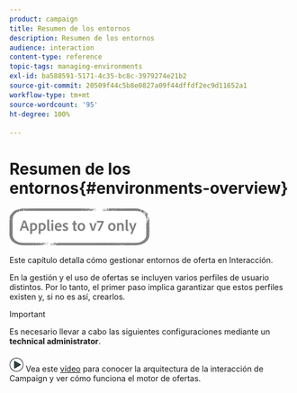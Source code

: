 ```yaml
---
product: campaign
title: Resumen de los entornos
description: Resumen de los entornos
audience: interaction
content-type: reference
topic-tags: managing-environments
exl-id: ba588591-5171-4c35-bc8c-3979274e21b2
source-git-commit: 20509f44c5b8e0827a09f44dffdf2ec9d11652a1
workflow-type: tm+mt
source-wordcount: '95'
ht-degree: 100%

---
```


# Resumen de los entornos{#environments-overview}

![](../../assets/v7-only.svg)

Este capítulo detalla cómo gestionar entornos de oferta en Interacción.

En la gestión y el uso de ofertas se incluyen varios perfiles de usuario distintos. Por lo tanto, el primer paso implica garantizar que estos perfiles existen y, si no es así, crearlos.

>[!IMPORTANT]
>
>Es necesario llevar a cabo las siguientes configuraciones mediante un **technical administrator**.

![](assets/do-not-localize/how-to-video.png) Vea este [vídeo](https://helpx.adobe.com/campaign/classic/how-to/architecture-of-acs-v6.html?playlist=/ccx/v1/collection/product/campaign/classic/segment/digital-marketers/explevel/intermediate/applaunch/get-started/collection.ccx.js&amp;ref=helpx.adobe.com) para conocer la arquitectura de la interacción de Campaign y ver cómo funciona el motor de ofertas.
